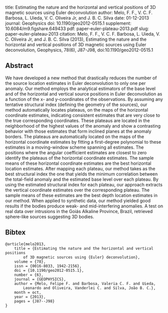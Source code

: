 title: Estimating the nature and the horizontal and vertical positions of 3D magnetic sources using Euler deconvolution
author: Melo, F. F., V. C. F. Barbosa, L. Uieda, V. C. Oliveira Jr, and J. B. C. Silva
date: 01-12-2013
journal: Geophysics
doi: 10.1190/geo2012-0515.1
supplement: 10.6084/m9.figshare.649433
pdf: paper-euler-plateau-2013.pdf
slug: paper-euler-plateau-2013
citation: Melo, F. F., V. C. F. Barbosa, L. Uieda, V. C. Oliveira Jr, and J. B. C. Silva (2013), Estimating the nature and the horizontal and vertical positions of 3D magnetic sources using Euler deconvolution, Geophysics, 78(6), J87-J98, doi:10.1190/geo2012-0515.1

## Abstract

We have developed a new method that drastically reduces the number of the
source location estimates in Euler deconvolution to only one per anomaly. Our
method employs the analytical estimators of the base level and of the
horizontal and vertical source positions in Euler deconvolution as a function
of the x- and y-coordinates of the observations. By assuming any tentative
structural index (defining the geometry of the sources), our method
automatically locates plateaus, on the maps of the horizontal coordinate
estimates, indicating consistent estimates that are very close to the true
corresponding coordinates. These plateaus are located in the neighborhood of
the highest values of the anomaly and show a contrasting behavior with those
estimates that form inclined planes at the anomaly borders. The plateaus are
automatically located on the maps of the horizontal coordinate estimates by
fitting a first-degree polynomial to these estimates in a moving-window scheme
spanning all estimates. The positions where the angular coefficient estimates
are closest to zero identify the plateaus of the horizontal coordinate
estimates. The sample means of these horizontal coordinate estimates are the
best horizontal location estimates. After mapping each plateau, our method
takes as the best structural index the one that yields the minimum correlation
between the total-field anomaly and the estimated base level over each plateau.
By using the estimated structural index for each plateau, our approach extracts
the vertical coordinate estimates over the corresponding plateau. The sample
means of these estimates are the best depth location estimates in our method.
When applied to synthetic data, our method yielded good results if the bodies
produce weak- and mid-interfering anomalies. A test on real data over
intrusions in the Goiás Alkaline Province, Brazil, retrieved sphere-like
sources suggesting 3D bodies.

## Bibtex

    @article{melo2013,
        title = {Estimating the nature and the horizontal and vertical positions
            of 3D magnetic sources using {Euler} deconvolution},
        volume = {78},
        issn = {0016-8033, 1942-2156},
        doi = {10.1190/geo2012-0515.1},
        number = {6},
        journal = {GEOPHYSICS},
        author = {Melo, Felipe F. and Barbosa, Valeria C. F. and Uieda,
            Leonardo and Oliveira, Vanderlei C. and Silva, João B. C.},
        month = oct,
        year = {2013},
        pages = {J87--J98}
    }
